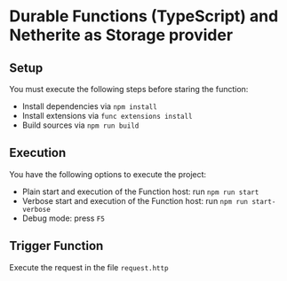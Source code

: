 # Durable Functions (TypeScript) and Netherite as Storage provider

## Setup

You must execute the following steps before staring the function:

- Install dependencies via `npm install`
- Install extensions via `func extensions install`
- Build sources via `npm run build`

## Execution

You have the following options to execute the project:

- Plain start and execution of the Function host: run `npm run start`
- Verbose start and execution of the Function host: run `npm run start-verbose`
- Debug mode: press `F5`

## Trigger Function

Execute the request in the file `request.http`